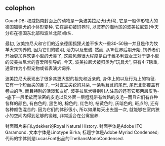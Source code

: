 ## colophon ##

CouchDB: 权威指南封面上的动物是一条波美拉尼犬(犬科), 它是一般体形较大的德国狐狸犬的小体形变种. 它在最初被饲养时, 以波罗的海地区的波美拉尼亚(今天分布在德国东北部和波兰北部)命名.

最初, 波美拉尼犬和它们的近亲德国狐狸犬差不多大--重30-50磅--并且是作为牧羊犬来饲养的, 因为它们的聪明, 活力以及忠诚. 然而, 从19世界后期开始, 饲养者们开始更加喜欢更小型的犬类了, 这股风潮很大程度是由于维多利亚女王对于更小型的波美拉尼犬的喜爱所引导的. 今天, 波美拉尼犬被归类为"玩具犬", 只有4-7磅重, 通常作为小型宠物或者表演犬饲养.

波美拉尼犬表现出了很多其更大型的祖先和近亲的, 身体上的以及行为上的特征. 它有一个短而尖的鼻子, 一对直立尖锐的耳朵, 一条毛茸茸的尾巴, 尾巴北部覆盖有卷曲的毛, 而且特别的活泼和友好. 波美拉尼犬特别引人注意的还有它那两层皮毛--底下一层柔软而浓密的皮毛以及外面一层粗糙带有纹路的皮毛--而且它们有各种各样的颜色, 有白色的, 黑色的, 棕色的, 红色的, 桔黄色的, 灰暗色的, 斑点的, 还有各种颜色混合的. 因为它们的体形很小, 所以如果每天出去遛一次, 就能够在室内狭小的空间内得到足够的锻炼, 非常适合在公寓里养.

封面图片来自Lydekker的Royal Natural History. 封面字体是Adobe ITC Garamond. 文本字体是Linotype Birka; 标题字体是Adobe Myriad Condensed; 代码的字体则是LucasFont出品的TheSansMonoCondensed.
